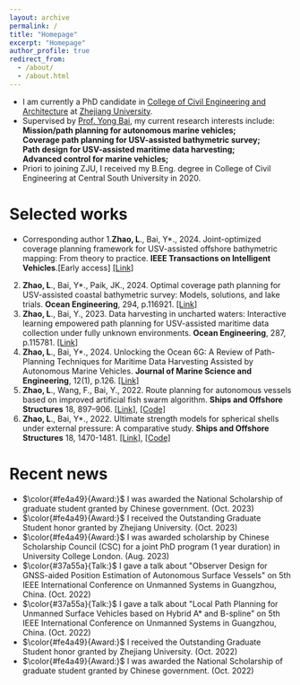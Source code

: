 ```yaml
---
layout: archive
permalink: /
title: "Homepage"
excerpt: "Homepage"
author_profile: true
redirect_from: 
  - /about/
  - /about.html
---
```


- I am currently a PhD candidate in [College of Civil Engineering and Architecture](http://www.ccea.zju.edu.cn.http.jxutcmtsg.proxy.jxutcm.edu.cn/main.htm) at [Zhejiang University](https://www.zju.edu.cn/english/). 
- Supervised by [Prof. Yong Bai](https://person.zju.edu.cn/0010294), my current research interests include:\
**Mission/path planning for autonomous marine vehicles;\
Coverage path planning for USV-assisted bathymetric survey;\
Path design for USV-assisted maritime data harvesting;\
Advanced control for marine vehicles;**
- Priori to joining ZJU, I received my B.Eng. degree in College of Civil Engineering at Central South University in 2020.

# Selected works
* Corresponding author
1.**Zhao, L**., Bai, Y*., 2024. Joint-optimized coverage planning framework for USV-assisted offshore bathymetric mapping: From theory to practice. **IEEE Transactions on Intelligent Vehicles**.[Early access] [[Link]](https://doi.org/10.1016/j.oceaneng.2024.116921)
2. **Zhao, L**., Bai, Y*., Paik, JK., 2024. Optimal coverage path planning for USV-assisted coastal bathymetric survey: Models, solutions, and lake trials. **Ocean Engineering**, 294, p.116921. [[Link]](https://doi.org/10.1016/j.oceaneng.2024.116921)
3. **Zhao, L**., Bai, Y., 2023. Data harvesting in uncharted waters: Interactive learning empowered path planning for USV-assisted maritime data collection under fully unknown environments. **Ocean Engineering**, 287, p.115781. [[Link]](https://doi.org/10.1016/j.oceaneng.2023.115781)
4. **Zhao, L**., Bai, Y*., 2024. Unlocking the Ocean 6G: A Review of Path-Planning Techniques for Maritime Data Harvesting Assisted by Autonomous Marine Vehicles. **Journal of Marine Science and Engineering**, 12(1), p.126. [[Link]](https://doi.org/10.3390/jmse12010126)
5. **Zhao, L**., Wang, F., Bai, Y., 2022. Route planning for autonomous vessels based on improved artificial fish swarm algorithm. **Ships and Offshore Structures** 18, 897–906. [[Link]](https://doi.org/10.1080/17445302.2022.2081423), [[Code]](https://github.com/LiangZhao13/Code-for-IAFSA.git)
6. **Zhao, L**., Bai, Y*., 2022. Ultimate strength models for spherical shells under external pressure: A comparative study. **Ships and Offshore Structures** 18, 1470-1481. [[Link]](https://doi.org/10.1080/17445302.2022.2126115), [[Code]](https://github.com/LiangZhao13/Strength-Model-Calculation.git)


# Recent news 
-   $\color{#fe4a49}{Award:}$ I was awarded the National Scholarship of graduate student granted by Chinese government. (Oct. 2023)
-   $\color{#fe4a49}{Award:}$ I received the Outstanding Graduate Student honor granted by Zhejiang University. (Oct. 2023)
-   $\color{#fe4a49}{Award:}$ I was awarded scholarship by Chinese Scholarship Council (CSC) for a joint PhD program (1 year duration) in University College London. (Aug. 2023)
-   $\color{#37a55a}{Talk:}$ I gave a talk about "Observer Design for GNSS-aided Position Estimation of Autonomous Surface Vessels" on 5th IEEE International Conference on Unmanned Systems in Guangzhou, China. (Oct. 2022)
-   $\color{#37a55a}{Talk:}$ I gave a talk about "Local Path Planning for Unmanned Surface Vehicles based on Hybrid A* and B-spline" on 5th IEEE International Conference on Unmanned Systems in Guangzhou, China. (Oct. 2022)
-   $\color{#fe4a49}{Award:}$ I received the Outstanding Graduate Student honor granted by Zhejiang University. (Oct. 2022)
-   $\color{#fe4a49}{Award:}$ I was awarded the National Scholarship of graduate student granted by Chinese government. (Oct. 2022)
 
